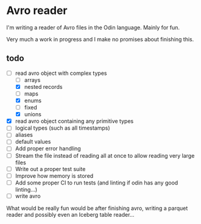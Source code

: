 # Avro reader

I'm writing a reader of Avro files in the Odin language. Mainly for fun.

Very much a work in progress and I make no promises about finishing this.

## todo

- [ ] read avro object with complex types
    - [ ] arrays
    - [x] nested records
    - [ ] maps
    - [x] enums
    - [ ] fixed
    - [x] unions
- [x] read avro object containing any primitive types
- [ ] logical types (such as all timestamps)
- [ ] aliases
- [ ] default values
- [ ] Add proper error handling
- [ ] Stream the file instead of reading all at once to allow reading very large files
- [ ] Write out a proper test suite
- [ ] Improve how memory is stored
- [ ] Add some proper CI to run tests (and linting if odin has any good linting...)
- [ ] write avro

What would be really fun would be after finishing avro, writing a parquet reader and possibly even an Iceberg table reader...
